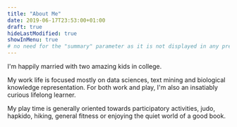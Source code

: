 ```yaml
---
title: "About Me"
date: 2019-06-17T23:53:00+01:00
draft: true
hideLastModified: true
showInMenu: true
# no need for the "summary" parameter as it is not displayed in any previews
---
```


I'm happily married with two amazing kids in college. 

My work life is focused mostly on data sciences, text mining and biological knowledge representation. For both work and play, I'm also an insatiably curious lifelong learner. 

My play time is generally oriented towards participatory activities, judo, hapkido, hiking, general fitness or enjoying the quiet world of a good book.

